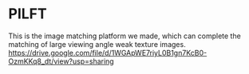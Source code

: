 # PILFT
This is the image matching platform we made, which can complete the matching of large viewing angle weak texture images.
https://drive.google.com/file/d/1WGApWE7riyL0B1gn7KcB0-OzmKKq8_dt/view?usp=sharing
